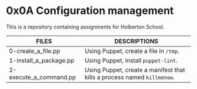 # 0x0A Configuration management

This is a repository containing assignments for Holberton School.

|FILES| DESCRIPTIONS|
|---|---|
|0-create_a_file.pp|  Using Puppet, create a file in ```/tmp```.|
|1-install_a_package.pp|  Using Puppet, install ```puppet-lint```.|
|2-execute_a_command.pp|  Using Puppet, create a manifest that kills a process named ```killmenow```.|

